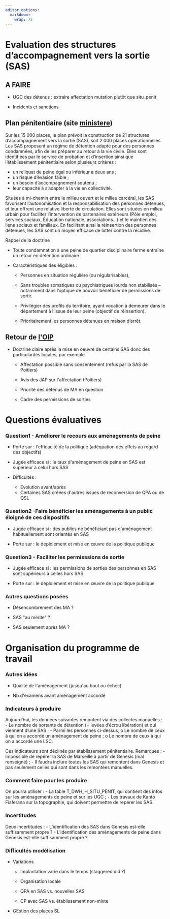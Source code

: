 ```yaml
---
editor_options: 
  markdown: 
    wrap: 72
---
```


# Evaluation des structures d’accompagnement vers la sortie (SAS)

## A FAIRE

-   UGC des détenus : extraire affectation mutation plutôt que
    situ_penit

-   Incidents et sanctions

## Plan pénitentiaire (site [ministere](https://www.justice.gouv.fr/plan-15-000-places-prison))

Sur les 15 000 places, le plan prévoit la construction de 21 structures
d’accompagnement vers la sortie (SAS), soit 2 000 places
opérationnelles. Les SAS proposent un régime de détention adapté pour
des personnes condamnées, afin de les préparer au retour à la vie
civile. Elles sont identifiées par le service de probation et
d’insertion ainsi que l’établissement pénitentiaire selon plusieurs
critères :

-   un reliquat de peine égal ou inférieur à deux ans ;
-   un risque d’évasion faible ;
-   un besoin d’accompagnement soutenu ;
-   leur capacité à s’adapter à la vie en collectivité.

Situées à mi-chemin entre le milieu ouvert et le milieu carcéral, les
SAS favorisent l’autonomisation et la responsabilisation des personnes
détenues, et leur offrent une relative liberté de circulation. Elles
sont situées en milieu urbain pour faciliter l’intervention de
partenaires extérieurs (Pôle emploi, services sociaux, Éducation
nationale, associations…) et le maintien des liens sociaux et familiaux.
En facilitant ainsi la réinsertion des personnes détenues, les SAS sont
un moyen efficace de lutter contre la récidive.

Rappel de la doctrine

-   Toute condamnation à une peine de quartier disciplinaire ferme
    entraîne un retour en détention ordinaire

-   Caractéristiques des éligibles :

    -   Personnes en situation régulière (ou régularisables),

    -   Sans troubles somatiques ou psychiatriques lourds non stabilisés
        – notamment dans l’optique de pouvoir bénéficier de permissions
        de sortir.

    -   Privilégier des profils du territoire, ayant vocation à demeurer
        dans le département à l’issue de leur peine (objectif de
        réinsertion).

    -   Prioritairement les personnes détenues en maison d’arrêt.

## Retour de [l'OIP](https://oip.org/analyse/structures-daccompagnement-vers-la-sortie-de-la-theorie-aux-pratiques/)

-   Doctrine claire après la mise en oeuvre de certains SAS donc des
    particularités locales, par exemple

    -   Affectation possible sans consentement (refus par la SAS de
        Poitiers)

    -   Avis des JAP sur l'affectation (Poitiers)

    -   Priorité des détenus de MA en question

    -   Cadre des permissions de sorties

# Questions évaluatives

### **Question1 - Améliorer le recours aux aménagements de peine**

-   Porte sur : l'efficacité de la politique (adéquation des effets au
    regard des objectifs)

-   Jugée efficace si : le taux d'aménagement de peine en SAS est
    supérieur à celui hors SAS

-   Difficultés :

    -   Evolution avant/après
    -   Certaines SAS créées d'autres issues de reconversion de QPA ou
        de QSL

### Question2 -**Faire bénéficier les aménagements à un public éloigné de ces dispositifs**

-   Jugée efficace si : des publics ne bénéficiant pas d'aménagement
    habituellement sont orientés en SAS

-   Porte sur : le déploiement et mise en œuvre de la politique publique

### **Question3 - Faciliter les permisssions de sortie**

-   Jugée efficace si : les permissions de sorties des personnes en SAS
    sont supérieurs à celles hors SAS 

-   Porte sur : le déploiement et mise en œuvre de la politique publique

### Autres questions posées

-   Désencombrement des MA ?

-   SAS "au mérite" ?

-   SAS seulement après MA ?

# Organisation du programme de travail

### Autres idées

-   Qualité de l'aménagement (jusqu'au bout ou échec)

-   Nb d'examens avant aménagement accordé

### Indicateurs à produire

Aujourd’hui, les données suivantes remontent via des collectes
manuelles : - Le nombre de sortants de détention (= levées d’écrou
libération) et qui viennent d’une SAS ; - Parmi les personnes ci-dessus,
o Le nombre de ceux à qui on a accordé un aménagement de peine ; o Le
nombre de ceux à qui on a accordé une LSC.

Ces indicateurs sont déclinés par établissement pénitentiaire.
Remarques : - Impossible de repérer la SAS de Marseille à partir de
Genesis (mal renseigné) ; - Il faudra inclure toutes les SAS qui
remontent dans Genesis et pas seulement celles qui sont dans les
remontées manuelles.

### Comment faire pour les produire

On pourra utiliser : - La table T_DWH_H_SITU_PENIT, qui contient des
infos sur les aménagements de peine et sur les UGC ; - Les travaux de
Kanto Fiaferana sur la topographie, qui doivent permettre de repérer les
SAS.

### Incertitudes

Deux incertitudes : - L’identification des SAS dans Genesis est-elle
suffisamment propre ? - L’identification des aménagements de peine dans
Genesis est-elle suffisamment propre ?

### Difficultés modélisation

-   Variations

    -   Implantation varie dans le temps (staggered did ?)

    -   Organisation locale

    -   QPA en SAS vs. nouvelles SAS

    -   CP avec SAS vs. établissement non-mixte

-   GEstion des places SL
